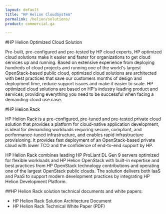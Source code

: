 ```yaml
---
layout: default
title: "HP Helion CloudSystem"
permalink: /helion/solutions/
product: commercial.ga

---
```

<!--UNDER REVISION-->


#HP Helion Optimized Cloud Solution

Pre-built, pre-configured and pre-tested by HP cloud experts, HP optimized cloud solutions make it easier and faster for organizations to get cloud services up and running. Based on extensive experience from deploying hundreds of cloud projects and running one of the world's largest OpenStack-based public cloud, optimized cloud solutions are architected with best practices that save our customers months of design and deployment time, reduce support issues and make it easier to scale. HP optimized cloud solutions are based on HP's industry leading product and services, providing everything you need to be successful when facing a demanding cloud use case. 

 
#HP Helion Rack

HP Helion Rack is a pre-configured, pre-tuned and pre-tested private cloud solution that provides a platform for cloud-native application development, is ideal for demanding workloads requiring secure, compliant, and performance-tuned infrastructure, and enables rapid infrastructure provisioning.  It provides fast deployment of an OpenStack-based private cloud with lower TCO and the confidence of end-to-end support by HP. 

HP Helion Rack combines leading HP ProLiant DL Gen 9 servers optimized for flexible workloads and HP Helion OpenStack with built-in expertise and best practices from HP OpenStack technology contributions and operating one of the largest OpenStack public clouds. The solution delivers both IaaS and PaaS to support modern development practices by integrating HP Helion Development Platform.

##HP Helion Rack solution technical documents and white papers:
* HP Helion Rack Solution Architecture Document
* HP Helion Rack Technical White Paper (PDF)
